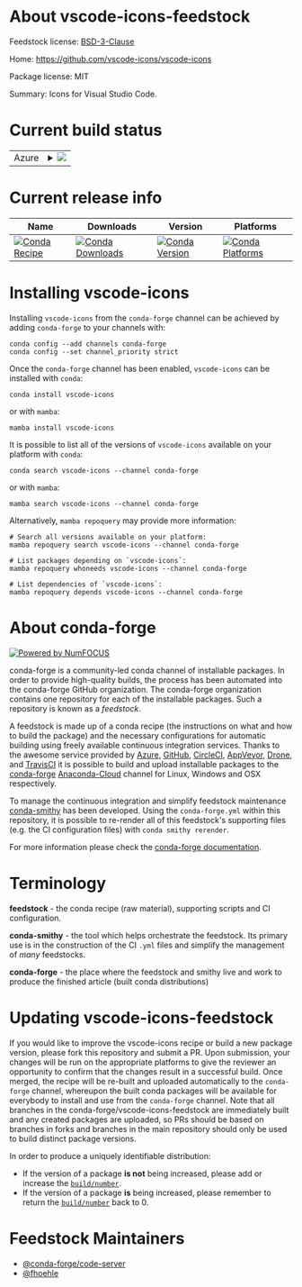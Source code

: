 About vscode-icons-feedstock
============================

Feedstock license: [BSD-3-Clause](https://github.com/conda-forge/vscode-icons-feedstock/blob/main/LICENSE.txt)

Home: https://github.com/vscode-icons/vscode-icons

Package license: MIT

Summary: Icons for Visual Studio Code.

Current build status
====================


<table>
    
  <tr>
    <td>Azure</td>
    <td>
      <details>
        <summary>
          <a href="https://dev.azure.com/conda-forge/feedstock-builds/_build/latest?definitionId=12087&branchName=main">
            <img src="https://dev.azure.com/conda-forge/feedstock-builds/_apis/build/status/vscode-icons-feedstock?branchName=main">
          </a>
        </summary>
        <table>
          <thead><tr><th>Variant</th><th>Status</th></tr></thead>
          <tbody><tr>
              <td>linux_64_nodejs16</td>
              <td>
                <a href="https://dev.azure.com/conda-forge/feedstock-builds/_build/latest?definitionId=12087&branchName=main">
                  <img src="https://dev.azure.com/conda-forge/feedstock-builds/_apis/build/status/vscode-icons-feedstock?branchName=main&jobName=linux&configuration=linux%20linux_64_nodejs16" alt="variant">
                </a>
              </td>
            </tr><tr>
              <td>osx_64_nodejs16</td>
              <td>
                <a href="https://dev.azure.com/conda-forge/feedstock-builds/_build/latest?definitionId=12087&branchName=main">
                  <img src="https://dev.azure.com/conda-forge/feedstock-builds/_apis/build/status/vscode-icons-feedstock?branchName=main&jobName=osx&configuration=osx%20osx_64_nodejs16" alt="variant">
                </a>
              </td>
            </tr>
          </tbody>
        </table>
      </details>
    </td>
  </tr>
</table>

Current release info
====================

| Name | Downloads | Version | Platforms |
| --- | --- | --- | --- |
| [![Conda Recipe](https://img.shields.io/badge/recipe-vscode--icons-green.svg)](https://anaconda.org/conda-forge/vscode-icons) | [![Conda Downloads](https://img.shields.io/conda/dn/conda-forge/vscode-icons.svg)](https://anaconda.org/conda-forge/vscode-icons) | [![Conda Version](https://img.shields.io/conda/vn/conda-forge/vscode-icons.svg)](https://anaconda.org/conda-forge/vscode-icons) | [![Conda Platforms](https://img.shields.io/conda/pn/conda-forge/vscode-icons.svg)](https://anaconda.org/conda-forge/vscode-icons) |

Installing vscode-icons
=======================

Installing `vscode-icons` from the `conda-forge` channel can be achieved by adding `conda-forge` to your channels with:

```
conda config --add channels conda-forge
conda config --set channel_priority strict
```

Once the `conda-forge` channel has been enabled, `vscode-icons` can be installed with `conda`:

```
conda install vscode-icons
```

or with `mamba`:

```
mamba install vscode-icons
```

It is possible to list all of the versions of `vscode-icons` available on your platform with `conda`:

```
conda search vscode-icons --channel conda-forge
```

or with `mamba`:

```
mamba search vscode-icons --channel conda-forge
```

Alternatively, `mamba repoquery` may provide more information:

```
# Search all versions available on your platform:
mamba repoquery search vscode-icons --channel conda-forge

# List packages depending on `vscode-icons`:
mamba repoquery whoneeds vscode-icons --channel conda-forge

# List dependencies of `vscode-icons`:
mamba repoquery depends vscode-icons --channel conda-forge
```


About conda-forge
=================

[![Powered by
NumFOCUS](https://img.shields.io/badge/powered%20by-NumFOCUS-orange.svg?style=flat&colorA=E1523D&colorB=007D8A)](https://numfocus.org)

conda-forge is a community-led conda channel of installable packages.
In order to provide high-quality builds, the process has been automated into the
conda-forge GitHub organization. The conda-forge organization contains one repository
for each of the installable packages. Such a repository is known as a *feedstock*.

A feedstock is made up of a conda recipe (the instructions on what and how to build
the package) and the necessary configurations for automatic building using freely
available continuous integration services. Thanks to the awesome service provided by
[Azure](https://azure.microsoft.com/en-us/services/devops/), [GitHub](https://github.com/),
[CircleCI](https://circleci.com/), [AppVeyor](https://www.appveyor.com/),
[Drone](https://cloud.drone.io/welcome), and [TravisCI](https://travis-ci.com/)
it is possible to build and upload installable packages to the
[conda-forge](https://anaconda.org/conda-forge) [Anaconda-Cloud](https://anaconda.org/)
channel for Linux, Windows and OSX respectively.

To manage the continuous integration and simplify feedstock maintenance
[conda-smithy](https://github.com/conda-forge/conda-smithy) has been developed.
Using the ``conda-forge.yml`` within this repository, it is possible to re-render all of
this feedstock's supporting files (e.g. the CI configuration files) with ``conda smithy rerender``.

For more information please check the [conda-forge documentation](https://conda-forge.org/docs/).

Terminology
===========

**feedstock** - the conda recipe (raw material), supporting scripts and CI configuration.

**conda-smithy** - the tool which helps orchestrate the feedstock.
                   Its primary use is in the construction of the CI ``.yml`` files
                   and simplify the management of *many* feedstocks.

**conda-forge** - the place where the feedstock and smithy live and work to
                  produce the finished article (built conda distributions)


Updating vscode-icons-feedstock
===============================

If you would like to improve the vscode-icons recipe or build a new
package version, please fork this repository and submit a PR. Upon submission,
your changes will be run on the appropriate platforms to give the reviewer an
opportunity to confirm that the changes result in a successful build. Once
merged, the recipe will be re-built and uploaded automatically to the
`conda-forge` channel, whereupon the built conda packages will be available for
everybody to install and use from the `conda-forge` channel.
Note that all branches in the conda-forge/vscode-icons-feedstock are
immediately built and any created packages are uploaded, so PRs should be based
on branches in forks and branches in the main repository should only be used to
build distinct package versions.

In order to produce a uniquely identifiable distribution:
 * If the version of a package **is not** being increased, please add or increase
   the [``build/number``](https://docs.conda.io/projects/conda-build/en/latest/resources/define-metadata.html#build-number-and-string).
 * If the version of a package **is** being increased, please remember to return
   the [``build/number``](https://docs.conda.io/projects/conda-build/en/latest/resources/define-metadata.html#build-number-and-string)
   back to 0.

Feedstock Maintainers
=====================

* [@conda-forge/code-server](https://github.com/conda-forge/code-server/)
* [@fhoehle](https://github.com/fhoehle/)

